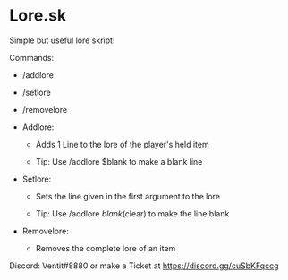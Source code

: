 # Lore.sk

Simple but useful lore skript!

Commands:

 - /addlore <lore>

 - /setlore <line> <lore>

 - /removelore

  

- Addlore:

  - Adds 1 Line to the lore of the player's held item

  - Tip: Use /addlore $blank to make a blank line

- Setlore:

  - Sets the line given in the first argument to the lore

  - Tip: Use /addlore $blank ($clear) to make the line blank

- Removelore:

  - Removes the complete lore of an item

Discord: Ventit#8880 or make a Ticket at https://discord.gg/cuSbKFqccg
